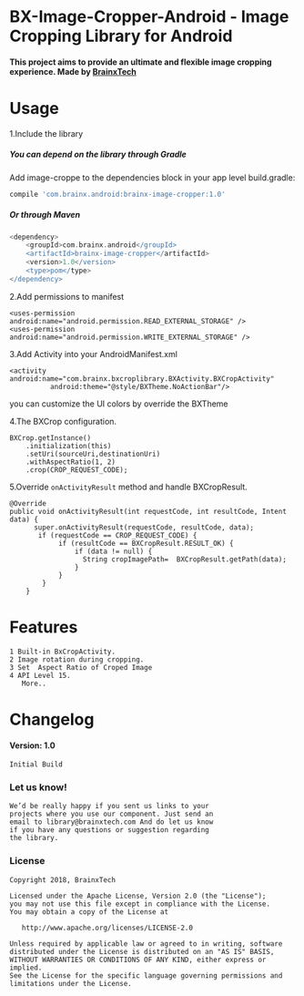 # BX-Image-Cropper-Android - Image Cropping Library for Android

#### This project aims to provide an ultimate and flexible image cropping experience. Made by [BrainxTech](https://brainxtech.com/)

# Usage 
1.Include the library

##### You can depend on the library through Gradle
Add image-croppe to the dependencies block in your app level build.gradle:
```groovy
compile 'com.brainx.android:brainx-image-cropper:1.0'
```

##### Or through Maven
```gradle
<dependency> 
    <groupId>com.brainx.android</groupId> 
    <artifactId>brainx-image-cropper</artifactId> 
    <version>1.0</version> 
    <type>pom</type> 
</dependency>
```


 2.Add permissions to manifest

```
<uses-permission android:name="android.permission.READ_EXTERNAL_STORAGE" />
<uses-permission android:name="android.permission.WRITE_EXTERNAL_STORAGE" />

```

3.Add Activity into your AndroidManifest.xml

```
<activity android:name="com.brainx.bxcroplibrary.BXActivity.BXCropActivity"
          android:theme="@style/BXTheme.NoActionBar"/>
```
you can customize the UI colors by override the BXTheme

4.The BXCrop configuration.

```
BXCrop.getInstance()
    .initialization(this)
    .setUri(sourceUri,destinationUri)
    .withAspectRatio(1, 2)
    .crop(CROP_REQUEST_CODE);
```

5.Override `onActivityResult` method and handle BXCropResult.

```
@Override
public void onActivityResult(int requestCode, int resultCode, Intent data) {
      super.onActivityResult(requestCode, resultCode, data);
       if (requestCode == CROP_REQUEST_CODE) {
            if (resultCode == BXCropResult.RESULT_OK) {
                if (data != null) {
                  String cropImagePath=  BXCropResult.getPath(data);
                }
            }
        }
    }
```

# Features
```
1 Built-in BxCropActivity.
2 Image rotation during cropping.
3 Set  Aspect Ratio of Croped Image 
4 API Level 15.
   More..
```


# Changelog

#### Version: 1.0

```
Initial Build
```

### Let us know!

```
We’d be really happy if you sent us links to your 
projects where you use our component. Just send an
email to library@brainxtech.com And do let us know
if you have any questions or suggestion regarding
the library. 
```

### License

    Copyright 2018, BrainxTech

    Licensed under the Apache License, Version 2.0 (the "License");
    you may not use this file except in compliance with the License.
    You may obtain a copy of the License at

       http://www.apache.org/licenses/LICENSE-2.0

    Unless required by applicable law or agreed to in writing, software
    distributed under the License is distributed on an "AS IS" BASIS,
    WITHOUT WARRANTIES OR CONDITIONS OF ANY KIND, either express or implied.
    See the License for the specific language governing permissions and
    limitations under the License.
